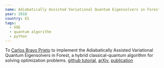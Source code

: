 ```yaml
---
name: Adiabatically Assisted Variational Quantum Eigensolvers in Forest
year: 2018
country: ES
tags:
  - VQE
  - quantum algorithm
  - python
---
```

To [Carlos Bravo Prieto](https://twitter.com/charl_bp) to implement the Adiabatically Assisted Variational Quantum Eigensolvers in Forest, a hybrid classical-quantum algorithm for solving optimization problems. [github tutorial](https://github.com/bpcarlos/AAVQE-Tutorial), [arXiv](https://arxiv.org/abs/2002.06210), [publication](https://quantum-journal.org/papers/q-2020-05-28-272/)
